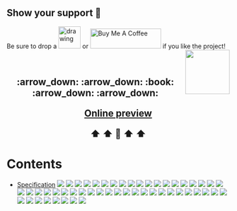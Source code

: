 ## Show your support 🌈

Be sure to drop a <img src="images/star.png" alt="drawing" width="50"/> or <a href="https://www.buymeacoffee.com/anmnv" target="_blank"><img src="https://cdn.buymeacoffee.com/buttons/v2/default-yellow.png" alt="Buy Me A Coffee" style="height: 45px !important;width: 160px !important;" ></a> if you like the project! <img align="right" width="100" height="100" src="https://github.com/AnMnv/eBook/blob/main/images/bmc_qr.png">
 <br />
 
  
 
<br />
<h2 align="center">
  :arrow_down:  :arrow_down: :book: :arrow_down:  :arrow_down: 
  
  
  [Online preview](https://docs.google.com/viewer?url=https://raw.githubusercontent.com/AnMnv/AnMnv.github.io/master/eBook.pdf)
  
  :arrow_up:  :arrow_up: :book: :arrow_up:  :arrow_up: 
 </h2>
 

 
 
# Contents
 - [Specification](#specification) 
![](/images/eBook-01.png)
![](/images/eBook-02.png)
![](/images/eBook-03.png)
![](/images/eBook-04.png)
![](/images/eBook-05.png)
![](/images/eBook-06.png)
![](/images/eBook-07.png)
![](/images/eBook-08.png)
![](/images/eBook-09.png)
![](/images/eBook-10.png)
![](/images/eBook-11.png)
![](/images/eBook-12.png)
![](/images/eBook-13.png)
![](/images/eBook-14.png)
![](/images/eBook-15.png)
![](/images/eBook-16.png)
![](/images/eBook-17.png)
![](/images/eBook-18.png)
![](/images/eBook-19.png)
![](/images/eBook-20.png)
![](/images/eBook-21.png)
![](/images/eBook-22.png)
![](/images/eBook-23.png)
![](/images/eBook-24.png)
![](/images/eBook-25.png)
![](/images/eBook-26.png)
![](/images/eBook-27.png)
![](/images/eBook-28.png)
![](/images/eBook-29.png)
![](/images/eBook-30.png)
![](/images/eBook-31.png)
![](/images/eBook-32.png)
![](/images/eBook-33.png)
![](/images/eBook-34.png)
![](/images/eBook-35.png)
![](/images/eBook-36.png)
![](/images/eBook-37.png)
![](/images/eBook-38.png)
![](/images/eBook-39.png)
![](/images/eBook-40.png)
![](/images/eBook-41.png)
![](/images/eBook-42.png)
![](/images/eBook-43.png)
![](/images/eBook-44.png)
![](/images/eBook-45.png)
![](/images/eBook-46.png)
![](/images/eBook-47.png)
![](/images/eBook-48.png)
![](/images/eBook-49.png)
![](/images/eBook-50.png)
![](/images/eBook-51.png)

